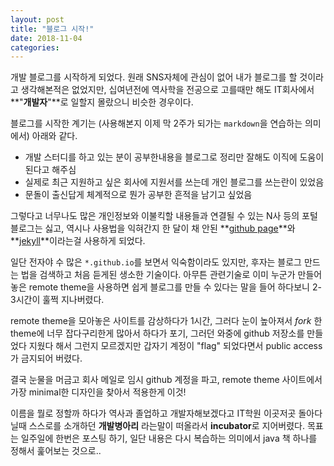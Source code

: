 ```yaml
---
layout: post
title: "블로그 시작!"
date: 2018-11-04
categories:
---
```

개발 블로그를 시작하게 되었다. 원래 SNS자체에 관심이 없어 내가 블로그를 할 것이라고 생각해본적은 없었지만, 십여년전에 역사학을 전공으로 고를때만 해도 IT회사에서 **"**개발자**"**로 일할지 몰랐으니 비슷한 경우이다.

블로그를 시작한 계기는 (사용해본지 이제 막 2주가 되가는 `markdown`을 연습하는 의미에서) 아래와 같다.

* 개발 스터디를 하고 있는 분이 공부한내용을 블로그로 정리만 잘해도 이직에 도움이 된다고 해주심
* 실제로 최근 지원하고 싶은 회사에 지원서를 쓰는데 개인 블로그를 쓰는란이 있었음
* 문돌이 출신답게 체계적으로 뭔가 공부한 흔적을 남기고 싶었음

그렇다고 너무나도 많은 개인정보와 이불킥할 내용들과 연결될 수 있는 N사 등의 포털 블로그는 싫고, 역시나 사용법을 익혀간지 한 달이 채 안된 **[github page](https://www.youtube.com/watch?v=2MsN8gpT6jY&feature=youtu.be)**와 **[jekyll](https://jekyllrb.com/)**이라는걸 사용하게 되었다.

일단 전자야 수 많은 `*.github.io`를 보면서 익숙함이라도 있지만, 후자는 블로그 만드는 법을 검색하고 처음 듣게된 생소한 기술이다. 아무튼 관련기술로 이미 누군가 만들어놓은 remote theme을 사용하면 쉽게 블로그를 만들 수 있다는 말을 들어 하다보니 2-3시간이 훌쩍 지나버렸다.

remote theme을 모아놓은 사이트를 감상하다가 1시간, 그러다 눈이 높아져서 *fork* 한 theme에 너무 잡다구리한게 많아서 하다가 포기, 그러던 와중에 github 저장소를 만들었다 지웠다 해서 그런지 모르겠지만 갑자기 계정이 "flag" 되었다면서 public access가 금지되어 버렸다.

결국 눈물을 머금고 회사 메일로 임시 github 계정을 파고, remote theme 사이트에서 가장 minimal한 디자인을 찾아서 적용한게 이것!

이름을 뭘로 정할까 하다가 역사과 졸업하고 개발자해보겠다고 IT학원 이곳저곳 돌아다닐때 스스로를 소개하던 **개발병아리** 라는말이 떠올라서 **incubator**로 지어버렸다. 목표는 일주일에 한번은 포스팅 하기, 일단 내용은 다시 복습하는 의미에서 java 책 하나를 정해서 훑어보는 것으로..
